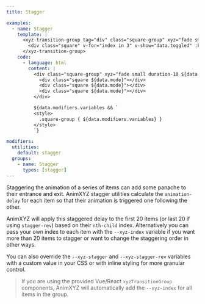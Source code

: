 ```yaml
---
title: Stagger

examples:
  - name: Stagger
    template: |
      <xyz-transition-group tag="div" class="square-group" xyz="fade small duration-10" v-xyz="data.modifiers.utilities" v-on="data.listeners" :style="data.modifiers.variables">
        <div class="square" v-for="index in 3" v-show="data.toggled" :key="index"></div>
      </xyz-transition-group>
    code:
      - language: html
        content: |
          <div class="square-group" xyz="fade small duration-10 ${data.modifiers.utilities}">
            <div class="square ${data.mode}"></div>
            <div class="square ${data.mode}"></div>
            <div class="square ${data.mode}"></div>
          </div>

          ${data.modifiers.variables && `
          <style>
            .square-group { ${data.modifiers.variables} }
          </style>
          `}

modifiers:
  utilities:
    default: stagger
  groups:
    - name: Stagger
      types: [stagger]
---
```


Staggering the animation of a series of items can add some panache to their entrance and exit. AnimXYZ stagger utilities calculate the `animation-delay` for each item so that their animation is triggered one following the other.

AnimXYZ will apply this staggered delay to the first 20 items (or last 20 if using `stagger-rev`) based on their `nth-child` index. Alternatively you can pass your own index to each item with the `--xyz-index` variable if you want more than 20 items to stagger or want to change the staggering order in other ways.

You can also override the `--xyz-stagger` and `--xyz-stagger-rev` variables with a custom value in your CSS or with inline styling for more granular control.

> If you are using the provided Vue/React `xyzTransitionGroup` components, AnimXYZ will automatically add the `--xyz-index` for all items in the group.